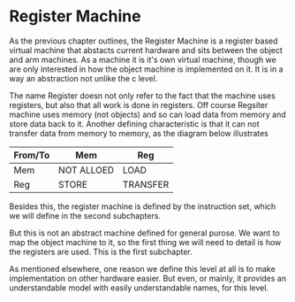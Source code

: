 # Register Machine

As the previous chapter outlines, the Register Machine is a register based virtual machine that abstacts current hardware and sits between the object and arm machines. As a machine it is it's own virtual machine, though we are only interested in how the object machine is implemented on it. It is in a way an abstraction not unlike the c level.

The name Register doesn not only refer to the fact that the machine uses registers, but also that all work is done in registers. Off course Regsiter machine uses memory (not objects) and so can load data from memory and store data back to it. Another defining characteristic is that it can not transfer data from memory to memory, as the diagram below illustrates

|  From/To| Mem | Reg |
| -- | -- | -- |
| Mem | NOT ALLOED | LOAD |
| Reg | STORE | TRANSFER |

Besides this, the register machine is defined by the instruction set, which we will define in the second subchapters.

But this is not an abstract machine defined for general purose. We want to map the object machine to it, so the first thing we will need to detail is how the registers are used. This is the first subchapter.

As mentioned elsewhere, one reason we define this level at all is to make implementation on other hardware easier. But even, or mainly, it provides an understandable model with easily understandable names, for this level.
